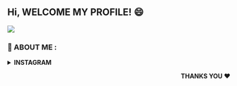 
<!--
**ffikri/ffikri** is a ✨ _special_ ✨ repository because its `README.md` (this file) appears on your GitHub profile.
-->
## Hi, WELCOME MY PROFILE! 😄

![](https://visitor-badge.glitch.me/badge?page_id=ffikri)


<h3><b>💬 ABOUT ME :<b></h3>
<details close>
 
<summary><b> INSTAGRAM<b></summary>
<p align = "center">
  


[<img src = "https://img.shields.io/badge/instagram-%23E4405F.svg?&style=for-the-badge&logo=instagram&logoColor=white">](https://www.instagram.com/fikrimuh._/)


</p>

</details><!--
<details close>
 
<summary><b> FACEBOOK<b></summary>
<p align = "center">
  


[<img src = "https://img.shields.io/badge/facebook-%233773ed.svg?&style=for-the-badge&logo=facebook&logoColor=white">](https://www.facebook.com//)


</p>

</details>-->
 <p align = "right">
  THANKS YOU ♥
 </p>
